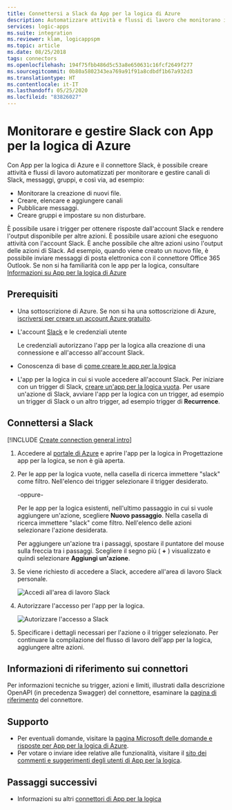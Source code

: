 ```yaml
---
title: Connettersi a Slack da App per la logica di Azure
description: Automatizzare attività e flussi di lavoro che monitorano i file e gestire canali, gruppi e i messaggi nell'account di Slack tramite le App per la logica di Azure
services: logic-apps
ms.suite: integration
ms.reviewer: klam, logicappspm
ms.topic: article
ms.date: 08/25/2018
tags: connectors
ms.openlocfilehash: 194f75fbb486d5c53a8e650631c16fcf2649f277
ms.sourcegitcommit: 0b80a5802343ea769a91f91a8cdbdf1b67a932d3
ms.translationtype: HT
ms.contentlocale: it-IT
ms.lasthandoff: 05/25/2020
ms.locfileid: "83826027"
---
```

# <a name="monitor-and-manage-slack-with-azure-logic-apps"></a>Monitorare e gestire Slack con App per la logica di Azure

Con App per la logica di Azure e il connettore Slack, è possibile creare attività e flussi di lavoro automatizzati per monitorare e gestire canali di Slack, messaggi, gruppi, e così via, ad esempio:

* Monitorare la creazione di nuovi file.
* Creare, elencare e aggiungere canali 
* Pubblicare messaggi.
* Creare gruppi e impostare su non disturbare.

È possibile usare i trigger per ottenere risposte dall'account Slack e rendere l'output disponibile per altre azioni. È possibile usare azioni che eseguono attività con l'account Slack. È anche possibile che altre azioni usino l'output delle azioni di Slack. Ad esempio, quando viene creato un nuovo file, è possibile inviare messaggi di posta elettronica con il connettore Office 365 Outlook. Se non si ha familiarità con le app per la logica, consultare [Informazioni su App per la logica di Azure](../logic-apps/logic-apps-overview.md)

## <a name="prerequisites"></a>Prerequisiti

* Una sottoscrizione di Azure. Se non si ha una sottoscrizione di Azure, [iscriversi per creare un account Azure gratuito](https://azure.microsoft.com/free/). 

* L'account [Slack](https://slack.com/) e le credenziali utente

  Le credenziali autorizzano l'app per la logica alla creazione di una connessione e all'accesso all'account Slack.

* Conoscenza di base di [come creare le app per la logica](../logic-apps/quickstart-create-first-logic-app-workflow.md)

* L'app per la logica in cui si vuole accedere all'account Slack. Per iniziare con un trigger di Slack, [creare un'app per la logica vuota](../logic-apps/quickstart-create-first-logic-app-workflow.md). Per usare un'azione di Slack, avviare l'app per la logica con un trigger, ad esempio un trigger di Slack o un altro trigger, ad esempio trigger di **Recurrence**.

## <a name="connect-to-slack"></a>Connettersi a Slack

[!INCLUDE [Create connection general intro](../../includes/connectors-create-connection-general-intro.md)]

1. Accedere al [portale di Azure](https://portal.azure.com) e aprire l'app per la logica in Progettazione app per la logica, se non è già aperta.

1. Per le app per la logica vuote, nella casella di ricerca immettere "slack" come filtro. Nell'elenco dei trigger selezionare il trigger desiderato. 

   -oppure-

   Per le app per la logica esistenti, nell'ultimo passaggio in cui si vuole aggiungere un'azione, scegliere **Nuovo passaggio**. 
   Nella casella di ricerca immettere "slack" come filtro. 
   Nell'elenco delle azioni selezionare l'azione desiderata.

   Per aggiungere un'azione tra i passaggi, spostare il puntatore del mouse sulla freccia tra i passaggi. 
   Scegliere il segno più ( **+** ) visualizzato e quindi selezionare **Aggiungi un'azione**.

1. Se viene richiesto di accedere a Slack, accedere all'area di lavoro Slack personale. 

   ![Accedi all'area di lavoro Slack](./media/connectors-create-api-slack/slack-sign-in-workspace.png)

1. Autorizzare l'accesso per l'app per la logica.

   ![Autorizzare l'accesso a Slack](./media/connectors-create-api-slack/slack-authorize-access.png)

1. Specificare i dettagli necessari per l'azione o il trigger selezionato. Per continuare la compilazione del flusso di lavoro dell'app per la logica, aggiungere altre azioni.

## <a name="connector-reference"></a>Informazioni di riferimento sui connettori

Per informazioni tecniche su trigger, azioni e limiti, illustrati dalla descrizione OpenAPI (in precedenza Swagger) del connettore, esaminare la [pagina di riferimento](/connectors/slack/) del connettore.

## <a name="get-support"></a>Supporto

* Per eventuali domande, visitare la [pagina Microsoft delle domande e risposte per App per la logica di Azure](https://docs.microsoft.com/answers/topics/azure-logic-apps.html).
* Per votare o inviare idee relative alle funzionalità, visitare il [sito dei commenti e suggerimenti degli utenti di App per la logica](https://aka.ms/logicapps-wish).

## <a name="next-steps"></a>Passaggi successivi

* Informazioni su altri [connettori di App per la logica](../connectors/apis-list.md)
